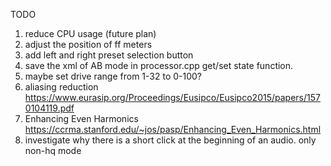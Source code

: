 TODO
1. reduce CPU usage (future plan)
2. adjust the position of ff meters
3. add left and right preset selection button
4. save the xml of AB mode in processor.cpp get/set state function.
5. maybe set drive range from 1-32 to 0-100?
6. aliasing reduction https://www.eurasip.org/Proceedings/Eusipco/Eusipco2015/papers/1570104119.pdf
7. Enhancing Even Harmonics
https://ccrma.stanford.edu/~jos/pasp/Enhancing_Even_Harmonics.html
8. investigate why there is a short click at the beginning
of an audio. only non-hq mode
